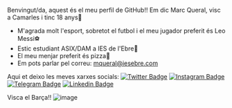 Benvingut/da, aquest és el meu perfil de GitHub!!
Em dic Marc Queral, visc a Camarles i tinc 18 anys🔞

  - M'agrada molt l'esport, sobretot el futbol i el meu jugador preferit és Leo Messi⚽
  - Estic estudiant ASIX/DAM a IES de l'Ebre📘
  - El meu menjar preferit és pizza🍕
  - Em pots parlar pel correu: mqueral@iesebre.com

Aqui et deixo les meves xarxes socials:
[![Twitter Badge](https://img.shields.io/badge/-Twitter-00acee?style=flat-square&logo=Twitter&logoColor=white)](https://twitter.com/)
[![Instagram Badge](https://img.shields.io/badge/-Instagram-e4405f?style=flat-square&logo=Instagram&logoColor=white)](https://instagram.com/marc_q.f)
[![Telegram Badge](https://img.shields.io/badge/-Telegram-0088cc?style=flat-square&logo=Telegram&logoColor=white)](https://t.me/MarcQueral)
[![Linkedin Badge](https://img.shields.io/badge/-LinkedIn-0e76a8?style=flat-square&logo=Linkedin&logoColor=white)](https://linkedin.com/)

Visca el Barça!!
![image](https://user-images.githubusercontent.com/91157537/155321567-867a1600-660e-405b-940c-66416986ed0e.png)
